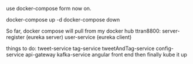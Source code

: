 use docker-compose form now on.

docker-compose up -d
docker-compose down


So far, docker compose will pull from my docker hub ttran8800:
server-register (eureka server)
user-service (eureka client)

things to do:
tweet-service
tag-service
tweetAndTag-service
config-service
api-gateway
kafka-service
angular front end 
then finally kube it up

